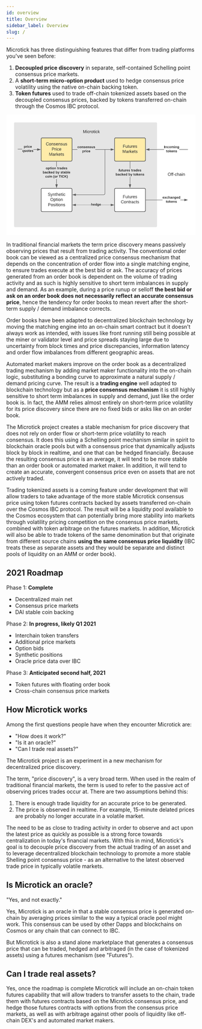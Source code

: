 ```yaml
---
id: overview
title: Overview
sidebar_label: Overview
slug: /
---
```


Microtick has three distinguishing features that differ from trading platforms you've seen before:

1. **Decoupled price discovery** in separate, self-contained Schelling point consensus price markets.
2. A **short-term micro-option product** used to hedge consensus price volatility using the native on-chain backing token.
3. **Token futures** used to trade off-chain tokenized assets based on the decoupled consensus prices, backed by tokens transferred on-chain through the Cosmos IBC protocol.

![Microtick overview](../static/img/microtick_overview.png)

In traditional financial markets the term price discovery means passively observing prices that result from trading activity. The conventional order book can be viewed as a centralized price consensus mechanism that depends on the concentration of order flow into a single matching engine, to ensure trades execute at the best bid or ask. The accuracy of prices generated from an order book is dependent on the volume of trading activity and as such is highly sensitive to short term imbalances in supply and demand. As an example, during a price runup or selloff **the best bid or ask on an order book does not necessarily reflect an accurate consensus price**, hence the tendency for order books to mean revert after the short-term supply / demand imbalance corrects.

Order books have been adapted to decentralized blockchain technology by moving the matching engine into an on-chain smart contract but it doesn't always work as intended, with issues like front running still being possible at the miner or validator level and price spreads staying large due to uncertainty from block times and price discrepancies, information latency and order flow imbalances from different geographic areas.

Automated market makers improve on the order book as a decentralized trading mechanism by adding market maker functionality into the on-chain logic, substituting a bonding curve to approximate a natural supply / demand pricing curve. The result is a **trading engine** well adapted to blockchain technology but as a **price consensus mechanism** it is still highly sensitive to short term imbalances in supply and demand, just like the order book is. In fact, the AMM relies almost entirely on short-term price volatility for its price discovery since there are no fixed bids or asks like on an order book.

The Microtick project creates a stable mechanism for price discovery that does not rely on order flow or short-term price volatility to reach consensus. It does this using a Schelling point mechanism similar in spirit to blockchain oracle pools but with a consensus price that dynamically adjusts block by block in realtime, and one that can be hedged financially. Because the resulting consensus price is an average, it will tend to be more stable than an order book or automated market maker. In addition, it will tend to create an accurate, convergent consensus price even on assets that are not actively traded.

Trading tokenized assets is a coming feature under development that will allow traders to take advantage of the more stable Microtick consensus price using token futures contracts backed by assets transferred on-chain over the Cosmos IBC protocol. The result will be a liquidity pool available to the Cosmos ecosystem that can potentially bring more stability into markets through volatility pricing competition on the consensus price markets, combined with token arbitrage on the futures markets. In addition, Microtick will also be able to trade tokens of the same denomination but that originate from different source chains **using the same consensus price liquidity** (IBC treats these as separate assets and they would be separate and distinct pools of liquidity on an AMM or order book).

## 2021 Roadmap

Phase 1: **Complete**
* Decentralized main net
* Consensus price markets
* DAI stable coin backing

Phase 2: **In progress, likely Q1 2021**
* Interchain token transfers
* Additional price markets
* Option bids
* Synthetic positions
* Oracle price data over IBC

Phase 3: **Anticipated second half, 2021**
* Token futures with floating order book
* Cross-chain consensus price markets

## How Microtick works


Among the first questions people have when they encounter Microtick are:

* "How does it work?"
* "Is it an oracle?"
* "Can I trade real assets?"

The Microtick project is an experiment in a new mechanism for decentralized price discovery.

The term, "price discovery", is a very broad term. When used in the realm of traditional
financial markets, the term is used to refer to the passive act of observing prices trades occur at.
There are two assumptions behind this:

1. There is enough trade liquidity for an accurate price to be generated.
2. The price is observed in realtime. For example, 15-minute delated prices are probably no
longer accurate in a volatile market.

The need to be as close to trading activity in order to observe and act upon the latest price as quickly as
possible is a strong force towards centralization in today's financial markets. With this in mind,
Microtick's goal is to decouple price discovery from the actual trading of an asset and to 
leverage decentralized blockchain technology to promote a more stable Shelling point consensus
price - as an alternative to the latest observed trade price in typically volatile markets.

## Is Microtick an oracle?

"Yes, and not exactly."

Yes, Microtick is an oracle in that a stable consensus price is generated 
on-chain by averaging prices similar to the way a typical oracle pool might work. This consensus 
can be used by other Dapps and blockchains on Cosmos or any chain that can connect to IBC.

But Microtick is also a stand 
alone marketplace that generates a consensus price that can be traded, hedged and arbitraged (in the case of tokenized assets) using a futures mechanism (see "Futures").

## Can I trade real assets?

Yes, once the roadmap is complete Microtick will include an on-chain token futures capability that
will allow traders to transfer assets to the chain, trade them with futures contracts based on the 
Microtick consensus price, and hedge those futures contracts with options from the consensus 
price markets, as well as with arbitrage against other pools
of liquidity like off-chain DEX's and automated market makers.


